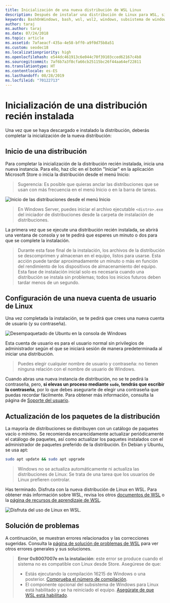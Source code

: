 ```yaml
---
title: Inicialización de una nueva distribución de WSL Linux
description: Después de instalar una distribución de Linux para WSL, sigue estos sencillos pasos para completar la inicialización.
keywords: BashOnWindows, bash, wsl, wsl2, windows, subsistema de windows para linux, windowssubsystem, ubuntu, debian, suse, windows 10
author: taraj
ms.author: taraj
ms.date: 07/24/2018
ms.topic: article
ms.assetid: 7afaeacf-435a-4e58-bff0-a9f0d75b8a51
ms.custom: seodec18
ms.localizationpriority: high
ms.openlocfilehash: e544dc461913c6e044c70f39103cced62167c4b8
ms.sourcegitcommit: 7af6b7a3f8cfa66cb25115bc26f44aa64ef22811
ms.translationtype: HT
ms.contentlocale: es-ES
ms.lasthandoff: 08/28/2019
ms.locfileid: "70122713"
---
```

# <a name="initializing-a-newly-installed-distro"></a>Inicialización de una distribución recién instalada
Una vez que se haya descargado e instalado la distribución, deberás completar la inicialización de la nueva distribución:

## <a name="launch-a-distro"></a>Inicio de una distribución
Para completar la inicialización de la distribución recién instalada, inicia una nueva instancia. Para ello, haz clic en el botón "Iniciar" en la aplicación Microsoft Store o inicia la distribución desde el menú Inicio:

> Sugerencia: Es posible que quieras anclar las distribuciones que se usan con más frecuencia en el menú Inicio o en la barra de tareas.

![Inicio de las distribuciones desde el menú Inicio](media/start-menu.png)

> En Windows Server, puedes iniciar el archivo ejecutable `<distro>.exe` del iniciador de distribuciones desde la carpeta de instalación de distribuciones.

La primera vez que se ejecute una distribución recién instalada, se abrirá una ventana de consola y se te pedirá que esperes un minuto o dos para que se complete la instalación.

> Durante esta fase final de la instalación, los archivos de la distribución se descomprimen y almacenan en el equipo, listos para usarse. Esta acción puede tardar aproximadamente un minuto o más en función del rendimiento de los dispositivos de almacenamiento del equipo. Esta fase de instalación inicial solo es necesaria cuando una distribución se instala sin problemas; todos los inicios futuros deben tardar menos de un segundo.

## <a name="setting-up-a-new-linux-user-account"></a>Configuración de una nueva cuenta de usuario de Linux

Una vez completada la instalación, se te pedirá que crees una nueva cuenta de usuario (y su contraseña). 

![Desempaquetado de Ubuntu en la consola de Windows](media/UbuntuInstall.png)

Esta cuenta de usuario es para el usuario normal sin privilegios de administrador según el que se iniciará sesión de manera predeterminada al iniciar una distribución.

> Puedes elegir cualquier nombre de usuario y contraseña: no tienen ninguna relación con el nombre de usuario de Windows. 

Cuando abras una nueva instancia de distribución, no se te pedirá la contraseña, pero, **si elevas un proceso mediante `sudo`, tendrás que escribir la contraseña**, por lo que debes asegurarte de elegir una contraseña que puedas recordar fácilmente. Para obtener más información, consulta la página de [Soporte del usuario](user-support.md).

## <a name="update--upgrade-your-distros-packages"></a>Actualización de los paquetes de la distribución

La mayoría de distribuciones se distribuyen con un catálogo de paquetes vacío o mínimo. Se recomienda encarecidamente actualizar periódicamente el catálogo de paquetes, así como actualizar los paquetes instalados con el administrador de paquetes preferido de la distribución. En Debian y Ubuntu, se usa apt:

```bash
sudo apt update && sudo apt upgrade
```

> Windows no se actualiza automáticamente ni actualiza las distribuciones de Linux: Se trata de una tarea que los usuarios de Linux prefieren controlar.

Has terminado. Disfruta con la nueva distribución de Linux en WSL. Para obtener más información sobre WSL, revisa los otros [documentos de WSL](https://aka.ms/wsldocs) o la [página de recursos de aprendizaje de WSL](https://aka.ms/learnwsl).

![Disfruta del uso de Linux en WSL.](media/linux-on-wsl.png)

## <a name="troubleshooting"></a>Solución de problemas

A continuación, se muestran errores relacionados y las correcciones sugeridas. Consulta la [página de solución de problemas de WSL](troubleshooting.md) para ver otros errores generales y sus soluciones.

> **Error 0x8007007e en la instalación**: este error se produce cuando el sistema no es compatible con Linux desde Store.  Asegúrese de que:
> * Estás ejecutando la compilación 16215 de Windows o una posterior. [Comprueba el número de compilación](troubleshooting.md#check-your-build-number).
> * El componente opcional del subsistema de Windows para Linux está habilitado y se ha reiniciado el equipo.  [Asegúrate de que WSL está habilitado](troubleshooting.md#confirm-wsl-is-enabled).
